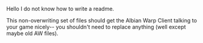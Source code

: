 Hello I do not know how to write a readme.

This non-overwriting set of files should get the Albian Warp Client talking to your game nicely-- you shouldn't need to replace anything (well except maybe old AW files). 